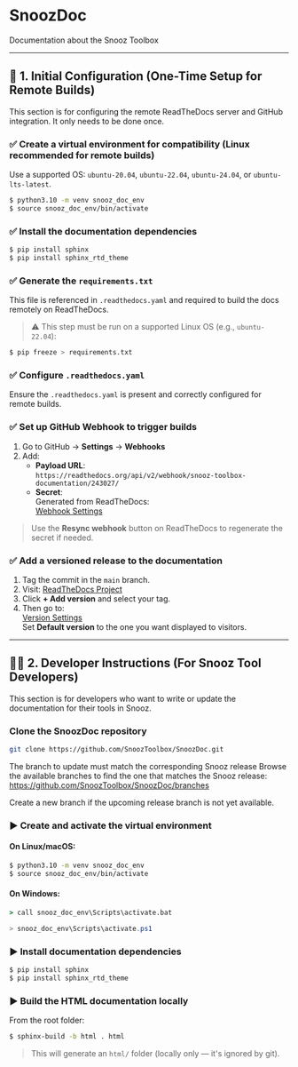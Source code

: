 # SnoozDoc  
Documentation about the Snooz Toolbox

---

## 🔧 1. Initial Configuration (One-Time Setup for Remote Builds)

This section is for configuring the remote ReadTheDocs server and GitHub integration. It only needs to be done once.

### ✅ Create a virtual environment for compatibility (Linux recommended for remote builds)
Use a supported OS: `ubuntu-20.04`, `ubuntu-22.04`, `ubuntu-24.04`, or `ubuntu-lts-latest`.

```bash
$ python3.10 -m venv snooz_doc_env
$ source snooz_doc_env/bin/activate
```

### ✅ Install the documentation dependencies
```bash
$ pip install sphinx  
$ pip install sphinx_rtd_theme  
```

### ✅ Generate the `requirements.txt`
This file is referenced in `.readthedocs.yaml` and required to build the docs remotely on ReadTheDocs.

> ⚠️ This step must be run on a supported Linux OS (e.g., `ubuntu-22.04`):

```bash
$ pip freeze > requirements.txt
```

### ✅ Configure `.readthedocs.yaml`
Ensure the `.readthedocs.yaml` is present and correctly configured for remote builds.

### ✅ Set up GitHub Webhook to trigger builds

1. Go to GitHub → **Settings** → **Webhooks**
2. Add:
   - **Payload URL**:  
     `https://readthedocs.org/api/v2/webhook/snooz-toolbox-documentation/243027/`
   - **Secret**:  
     Generated from ReadTheDocs:  
     [Webhook Settings](https://readthedocs.org/dashboard/snooz-toolbox-documentation/integrations/243027/)

> Use the **Resync webhook** button on ReadTheDocs to regenerate the secret if needed.

### ✅ Add a versioned release to the documentation

1. Tag the commit in the `main` branch.
2. Visit: [ReadTheDocs Project](https://app.readthedocs.org/projects/snooz-toolbox-documentation/)
3. Click **+ Add version** and select your tag.
4. Then go to:  
   [Version Settings](https://app.readthedocs.org/dashboard/snooz-toolbox-documentation/edit/)  
   Set **Default version** to the one you want displayed to visitors.

---

## 👩‍💻 2. Developer Instructions (For Snooz Tool Developers)

This section is for developers who want to write or update the documentation for their tools in Snooz.

### Clone the SnoozDoc repository
```bash
git clone https://github.com/SnoozToolbox/SnoozDoc.git
```

The branch to update must match the corresponding Snooz release
Browse the available branches to find the one that matches the Snooz release:
https://github.com/SnoozToolbox/SnoozDoc/branches

Create a new branch if the upcoming release branch is not yet available.

### ▶️ Create and activate the virtual environment

#### On Linux/macOS:
```bash
$ python3.10 -m venv snooz_doc_env
$ source snooz_doc_env/bin/activate
```

#### On Windows:
```cmd
> call snooz_doc_env\Scripts\activate.bat
```
```Powershell
> snooz_doc_env\Scripts\activate.ps1
```

### ▶️ Install documentation dependencies
```bash
$ pip install sphinx  
$ pip install sphinx_rtd_theme  
```

### ▶️ Build the HTML documentation locally
From the root folder:

```bash
$ sphinx-build -b html . html
```

> This will generate an `html/` folder (locally only — it's ignored by git).
